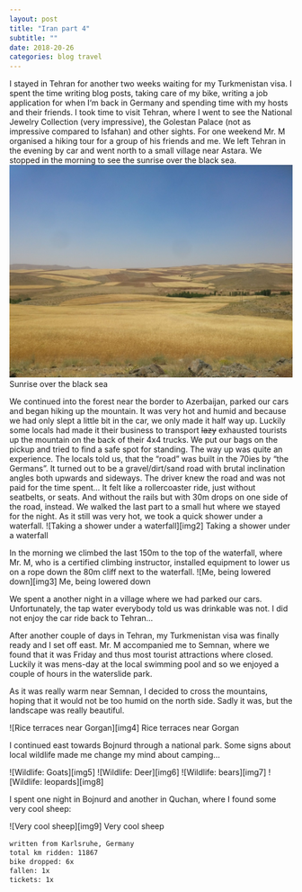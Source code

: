 ```yaml
--- 
layout: post 
title: "Iran part 4" 
subtitle: ""
date: 2018-20-26 
categories: blog travel 
--- 
```

I stayed in Tehran for another two weeks waiting for my Turkmenistan visa. I spent the time writing blog posts, taking care of my bike, writing a job application for when I‘m back in Germany and spending time with my hosts and their friends. I took time to visit Tehran, where I went to see the National Jewelry Collection (very impressive), the Golestan Palace (not as impressive compared to Isfahan) and other sights.
For one weekend Mr. M organised a hiking tour for a group of his friends and me. We left Tehran in the evening by car and went north to a small village near Astara. We stopped in the morning to see the sunrise over the black sea.
![Sunrise over the black sea][img1] Sunrise over the black sea

We continued into the forest near the border to Azerbaijan, parked our cars and began hiking up the mountain. It was very hot and humid and because we had only slept a little bit in the car, we only made it half way up. Luckily some locals had made it their business to transport ~~lazy~~ exhausted tourists up the mountain on the back of their 4x4 trucks. We put our bags on the pickup and tried to find a safe spot for standing. The way up was quite an experience. The locals told us, that the “road” was built in the 70ies by “the Germans”. It turned out to be a gravel/dirt/sand road with brutal inclination angles both upwards and sideways. The driver knew the road and was not paid for the time spent… It felt like a rollercoaster ride, just without seatbelts, or seats. And without the rails but with 30m drops on one side of the road, instead.
We walked the last part to a small hut where we stayed for the night. As it still was very hot, we took a quick shower under a waterfall.
![Taking a shower under a waterfall][img2] Taking a shower under a waterfall

In the morning we climbed the last 150m to the top of the waterfall, where Mr. M, who is a certified climbing instructor, installed equipment to lower us on a rope down the 80m cliff next to the waterfall. 
![Me, being lowered down][img3] Me, being lowered down

We spent a another night in a village where we had parked our cars. Unfortunately, the tap water everybody told us was drinkable was not. I did not enjoy the car ride back to Tehran…

After another couple of days in Tehran, my Turkmenistan visa was finally ready and I set off east. Mr. M accompanied me to Semnan, where we found that it was Friday and thus most tourist attractions where closed. Luckily it was mens-day at the local swimming pool and so we enjoyed a couple of hours in the waterslide park.

As it was really warm near Semnan, I decided to cross the mountains, hoping that it would not be too humid on the north side. Sadly it was, but the landscape was really beautiful.

![Rice terraces near Gorgan][img4] Rice terraces near Gorgan

I continued east towards Bojnurd through a national park. Some signs about local wildlife made me change my mind about camping…

![Wildlife: Goats][img5]
![Wildlife: Deer][img6]
![Wildlife: bears][img7]
![Wildlife: leopards][img8]

I spent one night in Bojnurd and another in Quchan, where I found some very cool sheep:

![Very cool sheep][img9] Very cool sheep


``` 
written from Karlsruhe, Germany
total km ridden: 11867
bike dropped: 6x
fallen: 1x
tickets: 1x
``` 




[img1]: /img/20180901-iran3-01.jpg 
